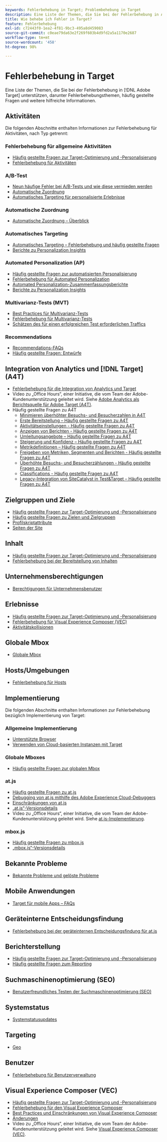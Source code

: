 ```yaml
---
keywords: Fehlerbehebung in Target; Problembehebung in Target
description: Eine Liste der Themen, die Sie bei der Fehlerbehebung in Adobe Target unterstützen, darunter Fehlerbehebungsthemen, häufig gestellte Fragen (FAQs) und weitere hilfreiche Informationen.
title: Wie behebe ich Fehler in Target?
feature: Fehlerbehebung
exl-id: c72443f0-1ea2-4f81-9bc3-495a8d459083
source-git-commit: c0eae79da63e2f269f603b4d9fd2a5a1170e2687
workflow-type: tm+mt
source-wordcount: '458'
ht-degree: 98%

---
```


# Fehlerbehebung in Target

Eine Liste der Themen, die Sie bei der Fehlerbehebung in [!DNL Adobe Target] unterstützen, darunter Fehlerbehebungsthemen, häufig gestellte Fragen und weitere hilfreiche Informationen.

## Aktivitäten

Die folgenden Abschnitte enthalten Informationen zur Fehlerbehebung für Aktivitäten, nach Typ getrennt:

### Fehlerbehebung für allgemeine Aktivitäten

* [Häufig gestellte Fragen zur Target-Optimierung und -Personalisierung](/help/c-intro/cmp-target-standard-cheatsheet.md)
* [Fehlerbehebung für Aktivitäten](/help/c-activities/c-troubleshooting-activities/troubleshooting-activities.md)

### A/B-Test

* [Neun häufige Fehler bei A/B-Tests und wie diese vermieden werden](/help/c-activities/t-test-ab/common-ab-testing-pitfalls.md)
* [Automatische Zuordnung](/help/c-activities/automated-traffic-allocation/automated-traffic-allocation.md)
* [Automatisches Targeting für personalisierte Erlebnisse](/help/c-activities/auto-target/auto-target-to-optimize.md)

### Automatische Zuordnung

* [Automatische Zuordnung – Überblick](/help/c-activities/automated-traffic-allocation/automated-traffic-allocation.md#section_0E72C1D72DE74F589F965D4B1763E5C3)

### Automatisches Targeting

* [Automatisches Targeting – Fehlerbehebung und häufig gestellte Fragen](/help/c-activities/auto-target/auto-target-troubleshooting-faqs.md)
* [Berichte zu Personalization Insights](/help/c-reports/c-personalization-insights-reports/personalization-insights-reports.md)

### Automated Personalization (AP)

* [Häufig gestellte Fragen zur automatisierten Personalisierung](/help/c-activities/t-automated-personalization/automated-personalization-faq.md)
* [Fehlerbehebung für Automated Personalization](/help/c-activities/t-automated-personalization/ap-trouble.md)
* [Automated Personalization-Zusammenfassungsberichte](/help/c-reports/reports-ap.md)
* [Berichte zu Personalization Insights](/help/c-reports/c-personalization-insights-reports/personalization-insights-reports.md)

### Multivarianz-Tests (MVT)

* [Best Practices für Multivarianz-Tests](/help/c-activities/c-multivariate-testing/best-practices.md)
* [Fehlerbehebung für Multivarianz-Tests](/help/c-activities/c-multivariate-testing/best-practices.md)
* [Schätzen des für einen erfolgreichen Test erforderlichen Traffics](/help/c-activities/c-multivariate-testing/t-create-multivariate-test/traffic-estimator.md)

### Recommendations

* [Recommendations-FAQs](/help/c-recommendations/c-recommendations-faq/recommendations-faq.md)
* [Häufig gestellte Fragen: Entwürfe](/help/c-recommendations/c-design-overview/template-faq.md)

## Integration von Analytics und [!DNL Target] (A4T)

* [Fehlerbehebung für die Integration von Analytics und Target](/help/c-integrating-target-with-mac/a4t/c-a4t-troubleshooting/a4t-troubleshooting.md)
* Video zu „Office Hours“, einer Initiative, die vom Team der Adobe-Kundenunterstützung geleitet wird. Siehe [Adobe Analytics als Berichtsquelle für Adobe Target (A4T)](/help/c-integrating-target-with-mac/a4t/a4t.md).
* Häufig gestellte Fragen zu A4T
   * [Minimieren überhöhter Besuchs- und Besucherzahlen in A4T](/help/c-integrating-target-with-mac/a4t/c-a4t-troubleshooting/minimizing-inflated-visit-and-visitor-counts-a4t.md)
   * [Erste Bereitstellung – Häufig gestellte Fragen zu A4T](/help/c-integrating-target-with-mac/a4t/r-a4t-faq/a4t-faq-initial-provisioning.md)
   * [Aktivitätseinstellungen - Häufig gestellte Fragen zu A4T](/help/c-integrating-target-with-mac/a4t/r-a4t-faq/a4t-faq-activity-setup.md)
   * [Anzeigen von Berichten - Häufig gestellte Fragen zu A4T](/help/c-integrating-target-with-mac/a4t/r-a4t-faq/a4t-faq-viewing-reports.md)
   * [Umleitungsangebote – Häufig gestellte Fragen zu A4T](/help/c-integrating-target-with-mac/a4t/r-a4t-faq/a4t-faq-redirect-offers.md)
   * [Steigerung und Konfidenz – Häufig gestellte Fragen zu A4T](/help/c-integrating-target-with-mac/a4t/r-a4t-faq/a4t-faq-lift-and-confidence.md)
   * [Metrikdefinitionen – Häufig gestellte Fragen zu A4T](/help/c-integrating-target-with-mac/a4t/r-a4t-faq/a4t-faq-metric-definition.md)
   * [Freigeben von Metriken, Segmenten und Berichten - Häufig gestellte Fragen zu A4T](/help/c-target/c-troubleshooting-targets-and-audiences/a4t-faq-sharing-metrics-audiences-reports.md)
   * [Überhöhte Besuchs- und Besucherzählungen - Häufig gestellte Fragen zu A4T](/help/c-integrating-target-with-mac/a4t/r-a4t-faq/a4t-faq-inflated-visit-and-visitor-counts.md)
   * [Classifications - Häufig gestellte Fragen zu A4T](/help/c-integrating-target-with-mac/a4t/r-a4t-faq/a4t-faq-classifications.md)
   * [Legacy-Integration von SiteCatalyst in Test&amp;Target – Häufig gestellte Fragen zu A4T](/help/c-integrating-target-with-mac/a4t/r-a4t-faq/a4t-faq-old-integration.md)

## Zielgruppen und Ziele

* [Häufig gestellte Fragen zur Target-Optimierung und -Personalisierung](/help/c-intro/cmp-target-standard-cheatsheet.md)
* [Häufig gestellte Fragen zu Zielen und Zielgruppen](/help/c-target/c-troubleshooting-targets-and-audiences/troubleshooting-targets-and-audiences.md)
* [Profilskriptattribute](/help/c-target/c-visitor-profile/profile-parameters.md)
* [Seiten der Site](/help/c-target/c-audiences/c-target-rules/site-pages.md)

## Inhalt

* [Häufig gestellte Fragen zur Target-Optimierung und -Personalisierung](/help/c-intro/cmp-target-standard-cheatsheet.md)
* [Fehlerbehebung bei der Bereitstellung von Inhalten](/help/c-activities/c-troubleshooting-activities/content-trouble.md)

## Unternehmensberechtigungen

* [Berechtigungen für Unternehmensbenutzer](/help/administrating-target/c-user-management/property-channel/property-channel.md)

## Erlebnisse

* [Häufig gestellte Fragen zur Target-Optimierung und -Personalisierung](/help/c-intro/cmp-target-standard-cheatsheet.md)
* [Fehlerbehebung für Visual Experience Composer (VEC)](/help/c-experiences/c-visual-experience-composer/r-troubleshoot-composer/troubleshoot-composer.md)
* [Aktivitätskollisionen](/help/c-experiences/c-visual-experience-composer/activity-collisions.md)

## Globale Mbox

* [Globale Mbox](/help/c-implementing-target/c-implementing-target-for-client-side-web/c-target-atjs-faq/global-mbox-frequently-asked-questions.md)

## Hosts/Umgebungen

* [Fehlerbehebung für Hosts](/help/administrating-target/hosts.md)

## Implementierung

Die folgenden Abschnitte enthalten Informationen zur Fehlerbehebung bezüglich Implementierung von Target:

### Allgemeine Implementierung

* [Unterstützte Browser](/help/c-implementing-target/c-considerations-before-you-implement-target/supported-browsers.md)
* [Verwenden von Cloud-basierten Instanzen mit Target](/help/c-implementing-target/c-implementing-target-for-client-side-web/c-target-debugging-atjs/targeting-using-cloud-based-instances.md)

### Globale Mboxes

* [Häufig gestellte Fragen zur globalen Mbox](/help/c-implementing-target/c-implementing-target-for-client-side-web/c-target-atjs-faq/global-mbox-frequently-asked-questions.md)

### at.js  

* [Häufig gestellte Fragen zu at.js](/help/c-implementing-target/c-implementing-target-for-client-side-web/c-target-atjs-faq/target-atjs-faq.md)
* [Debugging von at.js mithilfe des Adobe Experience Cloud-Debuggers](/help/c-implementing-target/c-implementing-target-for-client-side-web/c-target-debugging-atjs/target-debugging-atjs.md)
* [Einschränkungen von at.js](/help/c-implementing-target/c-implementing-target-for-client-side-web/t-mbox-download/c-target-atjs-implementation/target-atjs-limitations.md)
* [„at.js“-Versionsdetails](/help/c-implementing-target/c-implementing-target-for-client-side-web/target-atjs-versions.md)
* Video zu „Office Hours“, einer Initiative, die vom Team der Adobe-Kundenunterstützung geleitet wird. Siehe [at.js-Implementierung](/help/c-implementing-target/c-implementing-target-for-client-side-web/t-mbox-download/c-target-atjs-implementation/target-atjs-implementation.md).

### mbox.js

* [Häufig gestellte Fragen zu mbox.js](/help/c-implementing-target/c-implementing-target-for-client-side-web/t-mbox-download/mboxjs-frequently-asked-questions.md)
* [„mbox.js“-Versionsdetails](/help/c-implementing-target/c-implementing-target-for-client-side-web/t-mbox-download/mboxjs-change-log.md)

## Bekannte Probleme

* [Bekannte Probleme und gelöste Probleme](/help/r-release-notes/known-issues-resolved-issues.md)

## Mobile Anwendungen

* [Target für mobile Apps – FAQs ](/help/c-target-mobile-app/target-for-mobile-apps-faq.md)

## Geräteinterne Entscheidungsfindung

* [Fehlerbehebung bei der geräteinternen Entscheidungsfindung für at.js](/help/c-implementing-target/c-implementing-target-for-client-side-web/on-device-decisioning/troubleshooting-on-device-decisioning.md)

## Berichterstellung

* [Häufig gestellte Fragen zur Target-Optimierung und -Personalisierung](/help/c-intro/cmp-target-standard-cheatsheet.md)
* [Häufig gestellte Fragen zum Reporting](/help/c-reports/reporting-frequently-asked-questions.md)

## Suchmaschinenoptimierung (SEO)

* [Benutzerfreundliches Testen der Suchmaschinenoptimierung (SEO) ](/help/c-implementing-target/c-implementing-target-for-client-side-web/c-how-atjs-works/how-atjs-works.md)

## Systemstatus

* [Systemstatusupdates](/help/r-release-notes/system-status-updates.md)

## Targeting

* [Geo  ](/help/c-target/c-audiences/c-target-rules/geo.md)

## Benutzer

* [Fehlerbehebung für Benutzerverwaltung](/help/administrating-target/c-user-management/c-user-management/troubleshooting-user-management.md)

## Visual Experience Composer (VEC)  

* [Häufig gestellte Fragen zur Target-Optimierung und -Personalisierung](/help/c-intro/cmp-target-standard-cheatsheet.md)
* [Fehlerbehebung für den Visual Experience Composer](/help/c-experiences/c-visual-experience-composer/r-troubleshoot-composer/troubleshoot-composer.md)
* [Best Practices und Einschränkungen von Visual Experience Composer](/help/c-experiences/c-visual-experience-composer/experience-composer-best-practices.md)
* [Änderungen](/help/c-experiences/c-visual-experience-composer/c-vec-code-editor/vec-code-editor.md)
* Video zu „Office Hours“, einer Initiative, die vom Team der Adobe-Kundenunterstützung geleitet wird. Siehe [Visual Experience Composer (VEC)](/help/c-experiences/c-visual-experience-composer/visual-experience-composer.md).
